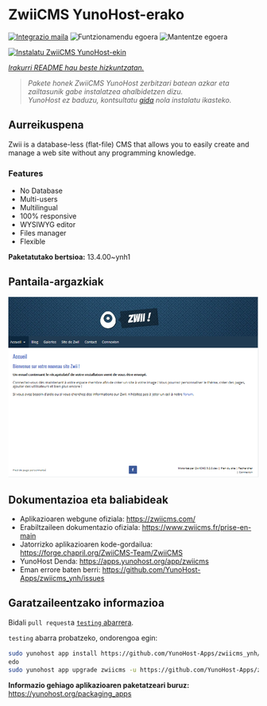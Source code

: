 <!--
Ohart ongi: README hau automatikoki sortu da <https://github.com/YunoHost/apps/tree/master/tools/readme_generator>ri esker
EZ editatu eskuz.
-->

# ZwiiCMS YunoHost-erako

[![Integrazio maila](https://dash.yunohost.org/integration/zwiicms.svg)](https://ci-apps.yunohost.org/ci/apps/zwiicms/) ![Funtzionamendu egoera](https://ci-apps.yunohost.org/ci/badges/zwiicms.status.svg) ![Mantentze egoera](https://ci-apps.yunohost.org/ci/badges/zwiicms.maintain.svg)

[![Instalatu ZwiiCMS YunoHost-ekin](https://install-app.yunohost.org/install-with-yunohost.svg)](https://install-app.yunohost.org/?app=zwiicms)

*[Irakurri README hau beste hizkuntzatan.](./ALL_README.md)*

> *Pakete honek ZwiiCMS YunoHost zerbitzari batean azkar eta zailtasunik gabe instalatzea ahalbidetzen dizu.*  
> *YunoHost ez baduzu, kontsultatu [gida](https://yunohost.org/install) nola instalatu ikasteko.*

## Aurreikuspena

Zwii is a database-less (flat-file) CMS that allows you to easily create and manage a web site without any programming knowledge.

### Features

- No Database
- Multi-users
- Multilingual
- 100% responsive
- WYSIWYG editor
- Files manager
- Flexible


**Paketatutako bertsioa:** 13.4.00~ynh1

## Pantaila-argazkiak

![ZwiiCMS(r)en pantaila-argazkia](./doc/screenshots/dashboard.png)

## Dokumentazioa eta baliabideak

- Aplikazioaren webgune ofiziala: <https://zwiicms.com/>
- Erabiltzaileen dokumentazio ofiziala: <https://www.zwiicms.fr/prise-en-main>
- Jatorrizko aplikazioaren kode-gordailua: <https://forge.chapril.org/ZwiiCMS-Team/ZwiiCMS>
- YunoHost Denda: <https://apps.yunohost.org/app/zwiicms>
- Eman errore baten berri: <https://github.com/YunoHost-Apps/zwiicms_ynh/issues>

## Garatzaileentzako informazioa

Bidali `pull request`a [`testing` abarrera](https://github.com/YunoHost-Apps/zwiicms_ynh/tree/testing).

`testing` abarra probatzeko, ondorengoa egin:

```bash
sudo yunohost app install https://github.com/YunoHost-Apps/zwiicms_ynh/tree/testing --debug
edo
sudo yunohost app upgrade zwiicms -u https://github.com/YunoHost-Apps/zwiicms_ynh/tree/testing --debug
```

**Informazio gehiago aplikazioaren paketatzeari buruz:** <https://yunohost.org/packaging_apps>
